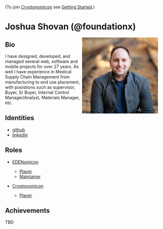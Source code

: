 (To join [Cryptonomicon](https://cryptotechguru.github.io/Cryptonomicon/) see [Getting Started](Getting-Started.md).)

# Joshua Shovan (@foundationx)

<img align="right" width="250" src="avatar.png">

## Bio

I have designed, developed, and managed several web, software and mobile projects for over 27 years. 
As well I have experience in Medical Supply Chain Management from manufacturing to end use placement, with posistions such as supervisor, Buyer, Sr Buyer, Internal Control Manager/Analyst, Materials Manager, etc. 


## Identities
* [github](https://github.com/foundationx)
* [linkedin](https://www.linkedin.com/in/joshuashovan/)

## Roles
* [EDENomicon](https://cryptotechguru.github.io/Cryptonomicon/)
  * [Player](https://nomicon.edenprotocol.io/Roles/Player/)
  * [Maintainer](https://nomicon.edenprotocol.io/Roles/Maintainer/)

* [Cryptonomicon](https://nomicon.edenprotocol.io/)
  * [Player](https://cryptotechguru.github.io/Cryptonomicon/Roles/Player)
  
## Achievements
TBD
